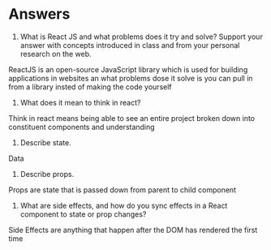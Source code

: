 # Answers

1. What is React JS and what problems does it try and solve? Support your answer with concepts introduced in class and from your personal research on the web.

ReactJS is an open-source JavaScript library which is used for building applications in websites an what problems dose it solve is you can pull in from a library insted of making the code yourself 



1. What does it mean to think in react?

Think in react means being able to see an entire project broken down into constituent components and understanding 


1. Describe state.

Data
 
 
1. Describe props.

Props are state that is passed down from parent to child component

1. What are side effects, and how do you sync effects in a React component to state or prop changes?

Side Effects are anything that happen after the DOM has rendered the first time 